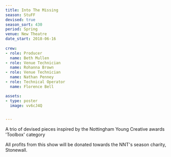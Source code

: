 ```yaml
---
title: Into The Missing
season: StuFF
devised: true 
season_sort: 430
period: Spring
venue: New Theatre
date_start: 2018-06-16
  
crew:
- role: Producer 
  name: Beth Mullen 
- role: Venue Technician
  name: Rohanna Brown
- role: Venue Technician
  name: Nathan Penney
- role: Technical Operator
  name: Florence Bell

assets:
- type: poster
  image: vv6cJ4Q


---
```


A trio of devised pieces inspired by the Nottingham Young Creative awards 'Toolbox' category

All profits from this show will be donated towards the NNT's season charity, Stonewall.
